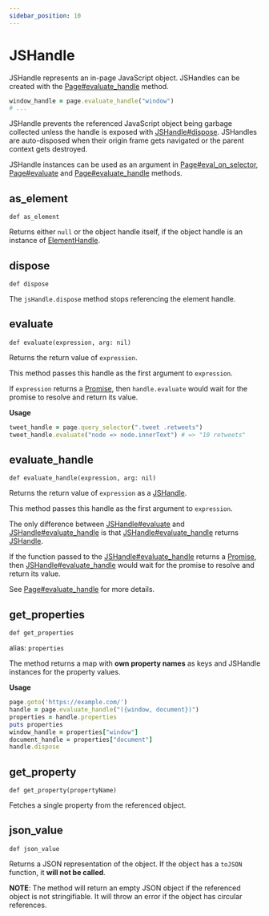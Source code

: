 ```yaml
---
sidebar_position: 10
---
```


# JSHandle


JSHandle represents an in-page JavaScript object. JSHandles can be created with the [Page#evaluate_handle](./page#evaluate_handle)
method.

```ruby
window_handle = page.evaluate_handle("window")
# ...
```

JSHandle prevents the referenced JavaScript object being garbage collected unless the handle is exposed with
[JSHandle#dispose](./js_handle#dispose). JSHandles are auto-disposed when their origin frame gets navigated or the parent context
gets destroyed.

JSHandle instances can be used as an argument in [Page#eval_on_selector](./page#eval_on_selector), [Page#evaluate](./page#evaluate) and
[Page#evaluate_handle](./page#evaluate_handle) methods.

## as_element

```
def as_element
```


Returns either `null` or the object handle itself, if the object handle is an instance of [ElementHandle](./element_handle).

## dispose

```
def dispose
```


The `jsHandle.dispose` method stops referencing the element handle.

## evaluate

```
def evaluate(expression, arg: nil)
```


Returns the return value of `expression`.

This method passes this handle as the first argument to `expression`.

If `expression` returns a [Promise](https://developer.mozilla.org/en-US/docs/Web/JavaScript/Reference/Global_Objects/Promise), then `handle.evaluate` would wait for the promise to resolve and return
its value.

**Usage**

```ruby
tweet_handle = page.query_selector(".tweet .retweets")
tweet_handle.evaluate("node => node.innerText") # => "10 retweets"
```

## evaluate_handle

```
def evaluate_handle(expression, arg: nil)
```


Returns the return value of `expression` as a [JSHandle](./js_handle).

This method passes this handle as the first argument to `expression`.

The only difference between [JSHandle#evaluate](./js_handle#evaluate) and [JSHandle#evaluate_handle](./js_handle#evaluate_handle) is that [JSHandle#evaluate_handle](./js_handle#evaluate_handle) returns [JSHandle](./js_handle).

If the function passed to the [JSHandle#evaluate_handle](./js_handle#evaluate_handle) returns a [Promise](https://developer.mozilla.org/en-US/docs/Web/JavaScript/Reference/Global_Objects/Promise), then [JSHandle#evaluate_handle](./js_handle#evaluate_handle) would wait
for the promise to resolve and return its value.

See [Page#evaluate_handle](./page#evaluate_handle) for more details.

## get_properties

```
def get_properties
```
alias: `properties`


The method returns a map with **own property names** as keys and JSHandle instances for the property values.

**Usage**

```ruby
page.goto('https://example.com/')
handle = page.evaluate_handle("({window, document})")
properties = handle.properties
puts properties
window_handle = properties["window"]
document_handle = properties["document"]
handle.dispose
```

## get_property

```
def get_property(propertyName)
```


Fetches a single property from the referenced object.

## json_value

```
def json_value
```


Returns a JSON representation of the object. If the object has a `toJSON` function, it **will not be called**.

**NOTE**: The method will return an empty JSON object if the referenced object is not stringifiable. It will throw an error if the
object has circular references.
